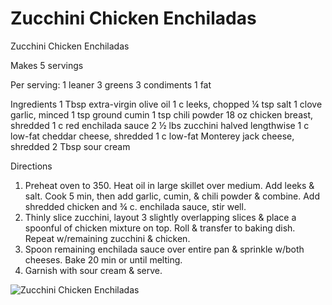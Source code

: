 # Zucchini Chicken Enchiladas

Zucchini Chicken Enchiladas

Makes 5 servings

Per serving:
1 leaner
3 greens
3 condiments
1 fat

Ingredients
1 Tbsp extra-virgin olive oil
1 c leeks, chopped
¼ tsp salt
1 clove garlic, minced
1 tsp ground cumin
1 tsp chili powder
18 oz chicken breast, shredded
1 c red enchilada sauce
2 ½ lbs zucchini halved lengthwise
1 c low-fat cheddar cheese, shredded
1 c low-fat Monterey jack cheese, shredded
2 Tbsp sour cream

Directions
1. Preheat oven to 350. Heat oil in large skillet over medium. Add leeks & salt. Cook 5 min, then add garlic, cumin, & chili powder & combine. Add shredded chicken and ¾ c. enchilada sauce, stir well.
2. Thinly slice zucchini, layout 3 slightly overlapping slices & place a spoonful of chicken mixture on top. Roll & transfer to baking dish. Repeat w/remaining zucchini & chicken.
3. Spoon remaining enchilada sauce over entire pan & sprinkle w/both cheeses. Bake 20 min or until melting.
4. Garnish with sour cream & serve.

![Zucchini Chicken Enchiladas](./Zucchini%20Chicken%20Enchiladas.png)

